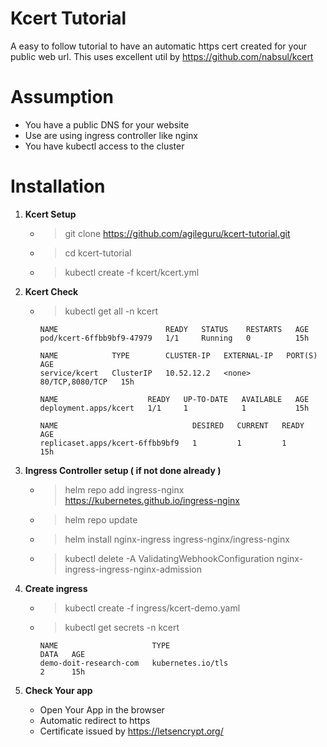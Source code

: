 # Kcert Tutorial
A easy to follow tutorial to have an automatic https cert created for your public web url. This uses excellent util by https://github.com/nabsul/kcert  

# Assumption

* You have a public DNS for your website
* Use are using ingress controller like nginx
* You have kubectl access to the cluster  

# Installation

1. **Kcert Setup**
    * > git clone https://github.com/agileguru/kcert-tutorial.git
    * > cd kcert-tutorial
    * > kubectl create -f kcert/kcert.yml

1. **Kcert Check**
    * > kubectl get all -n kcert
        ```
        NAME                        READY   STATUS    RESTARTS   AGE
        pod/kcert-6ffbb9bf9-47979   1/1     Running   0          15h

        NAME            TYPE        CLUSTER-IP   EXTERNAL-IP   PORT(S)           AGE
        service/kcert   ClusterIP   10.52.12.2   <none>        80/TCP,8080/TCP   15h

        NAME                    READY   UP-TO-DATE   AVAILABLE   AGE
        deployment.apps/kcert   1/1     1            1           15h

        NAME                              DESIRED   CURRENT   READY   AGE
        replicaset.apps/kcert-6ffbb9bf9   1         1         1       15h
        ```
1. **Ingress Controller setup ( if not done already )**
    * > helm repo add ingress-nginx https://kubernetes.github.io/ingress-nginx
    * > helm repo update
    * > helm install nginx-ingress ingress-nginx/ingress-nginx
    * > kubectl delete -A ValidatingWebhookConfiguration nginx-ingress-ingress-nginx-admission
    
1. **Create ingress**
    * > kubectl create -f ingress/kcert-demo.yaml
    * > kubectl get secrets -n kcert 
        ```
        NAME                     TYPE                                  DATA   AGE
        demo-doit-research-com   kubernetes.io/tls                     2      15h
        ```

1. **Check Your app**
    * Open Your App in the browser
    * Automatic redirect to https
    * Certificate issued by https://letsencrypt.org/


    
